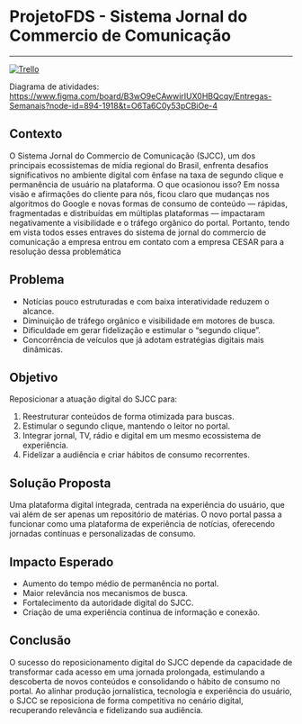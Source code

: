 # ProjetoFDS - Sistema Jornal do Commercio de Comunicação

---

[![Trello](https://img.shields.io/badge/Trello-Acessar-0079BF?style=for-the-badge&logo=trello&logoColor=white)](https://trello.com/invite/b/68bf0f08684f7764f89bfaae/ATTI7ff939ead285d76b1657a6ff738d1c5475CF7DA1/projeto-fds)


Diagrama de atividades: https://www.figma.com/board/B3wO9eCAwwirIUX0HBQcqy/Entregas-Semanais?node-id=894-1918&t=O6Ta6C0y53pCBiOe-4

  
## Contexto

O Sistema Jornal do Commercio de Comunicação (SJCC), um dos principais ecossistemas de mídia regional do Brasil, enfrenta desafios significativos no ambiente digital com ênfase na taxa de segundo clique e permanência de usuário na plataforma. O que ocasionou isso? Em nossa visão e afirmações do cliente para nós, ficou claro que mudanças nos algoritmos do Google e novas formas de consumo de conteúdo — rápidas, fragmentadas e distribuídas em múltiplas plataformas — impactaram negativamente a visibilidade e o tráfego orgânico do portal. Portanto, tendo em vista todos esses entraves do sistema de jornal do commercio de comunicação a empresa entrou em contato com a empresa CESAR para a resolução dessa problemática 

## Problema

* Notícias pouco estruturadas e com baixa interatividade reduzem o alcance.
* Diminuição de tráfego orgânico e visibilidade em motores de busca.
* Dificuldade em gerar fidelização e estimular o “segundo clique”.
* Concorrência de veículos que já adotam estratégias digitais mais dinâmicas.

## Objetivo

Reposicionar a atuação digital do SJCC para:

1. Reestruturar conteúdos de forma otimizada para buscas.
2. Estimular o segundo clique, mantendo o leitor no portal.
3. Integrar jornal, TV, rádio e digital em um mesmo ecossistema de experiência.
4. Fidelizar a audiência e criar hábitos de consumo recorrentes.

## Solução Proposta

Uma plataforma digital integrada, centrada na experiência do usuário, que vai além de ser apenas um repositório de matérias. O novo portal passa a funcionar como uma plataforma de experiência de notícias, oferecendo jornadas contínuas e personalizadas de consumo.


## Impacto Esperado

* Aumento do tempo médio de permanência no portal.
* Maior relevância nos mecanismos de busca.
* Fortalecimento da autoridade digital do SJCC.
* Criação de uma experiência contínua de informação e conexão.

## Conclusão

O sucesso do reposicionamento digital do SJCC depende da capacidade de transformar cada acesso em uma jornada prolongada, estimulando a descoberta de novos conteúdos e consolidando o hábito de consumo no portal. Ao alinhar produção jornalística, tecnologia e experiência do usuário, o SJCC se reposiciona de forma competitiva no cenário digital, recuperando relevância e fidelizando sua audiência.



